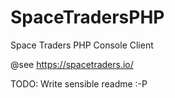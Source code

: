 # SpaceTradersPHP
Space Traders PHP Console Client

@see https://spacetraders.io/

TODO: Write sensible readme :-P
